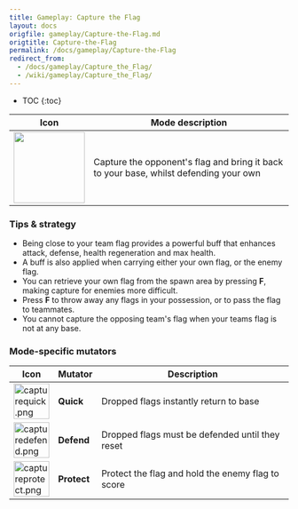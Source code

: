 ```yaml
---
title: Gameplay: Capture the Flag
layout: docs
origfile: gameplay/Capture-the-Flag.md
origtitle: Capture-the-Flag
permalink: /docs/gameplay/Capture-the-Flag
redirect_from:
  - /docs/gameplay/Capture_the_Flag/
  - /wiki/gameplay/Capture_the_Flag/
---
```

* TOC
{:toc}

| Icon | Mode description |
|-|-|
| <img src="../images/modes/capture.png" width="128px"/> | Capture the opponent's flag and bring it back to your base, whilst defending your own |

### Tips & strategy

-   Being close to your team flag provides a powerful buff that enhances attack, defense, health regeneration and max health.
-   A buff is also applied when carrying either your own flag, or the enemy flag.
-   You can retrieve your own flag from the spawn area by pressing **F**, making capture for enemies more difficult.
-   Press **F** to throw away any flags in your possession, or to pass the flag to teammates.
-   You cannot capture the opposing team's flag when your teams flag is not at any base.

### Mode-specific mutators

| Icon | Mutator | Description |
|-|-|-|
| <img src="../images/modes/capturequick.png" title="capturequick.png" alt="capturequick.png" width="64" /> | **Quick** | Dropped flags instantly return to base |
| <img src="../images/modes/capturedefend.png" title="capturedefend.png" alt="capturedefend.png" width="64" /> | **Defend** | Dropped flags must be defended until they reset |
| <img src="../images/modes/captureprotect.png" title="captureprotect.png" alt="captureprotect.png" width="64" /> | **Protect** | Protect the flag and hold the enemy flag to score |
